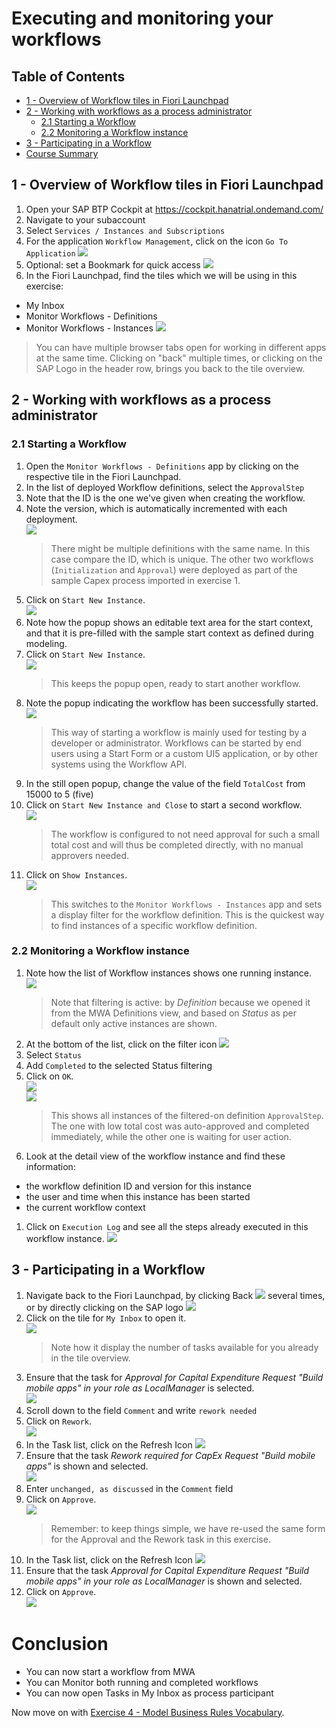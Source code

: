# Executing and monitoring your workflows 

## Table of Contents
- [1 - Overview of Workflow tiles in Fiori Launchpad](#flp)
- [2 - Working with workflows as a process administrator](#mwa)
  - [2.1 Starting a Workflow](#startWorkflow)
  - [2.2 Monitoring a Workflow instance](#monitorWorkflow)
- [3 - Participating in a Workflow](#MyInbox)
- [Course Summary](#conclusion)

## 1 - Overview of Workflow tiles in Fiori Launchpad <a name="flp"></a>

1. Open your SAP BTP Cockpit at https://cockpit.hanatrial.ondemand.com/
1. Navigate to your subaccount
1. Select `Services / Instances and Subscriptions`
1. For the application `Workflow Management`, click on the icon `Go To Application` ![](images/Icon-BTP-GoToApplication.png)
1. Optional: set a Bookmark for quick access
![](images/btp-cockpit-2.png)
1. In the Fiori Launchpad, find the tiles which we will be using in this exercise:
* My Inbox
* Monitor Workflows - Definitions
* Monitor Workflows - Instances
![](images/FLP-1.png)
> You can have multiple browser tabs open for working in different apps at the same time.
> Clicking on "back" multiple times, or clicking on the SAP Logo in the header row, brings you back to the tile overview.

## 2 - Working with workflows as a process administrator <a name="mwa"></a>

### 2.1 Starting a Workflow <a name="startWorkflow"></a>

1. Open the `Monitor Workflows - Definitions` app by clicking on the respective tile in the Fiori Launchpad.
1. In the list of deployed Workflow definitions, select the `ApprovalStep`
1. Note that the ID is the one we've given when creating the workflow.
1. Note the version, which is automatically incremented with each deployment.   
![](images/MWA-Definitions-1.png)
   > There might be multiple definitions with the same name. In this case compare the ID, which is unique.
   > The other two workflows (`Initialization` and `Approval`) were deployed as part of the sample Capex process imported in exercise 1.
1. Click on `Start New Instance`.  
![](images/MWA-Definitions-2.png)
3. Note how the popup shows an editable text area for the start context, and that it is pre-filled with the sample start context as defined during modeling.
4. Click on `Start New Instance`.  
![](images/MWA-Definitions-3.png)
   > This keeps the popup open, ready to start another workflow.
1. Note the popup indicating the workflow has been successfully started.   
![](images/MWA-Definitions-4.png)
   > This way of starting a workflow is mainly used for testing by a developer or administrator. Workflows can be started by end users using a Start Form or a custom UI5 application, or by other systems using the Workflow API.
1. In the still open popup, change the value of the field `TotalCost` from 15000 to 5 (five)
1. Click on `Start New Instance and Close` to start a second workflow.   
![](images/MWA-Definitions-3b.png)
   > The workflow is configured to not need approval for such a small total cost and will thus be completed directly, with no manual approvers needed.
1. Click on `Show Instances`.  
![](images/MWA-Definitions-5.png)
   > This switches to the `Monitor Workflows - Instances` app and sets a display filter for the workflow definition. This is the quickest way to find instances of a specific workflow definition.

### 2.2 Monitoring a Workflow instance <a name="monitorWorkflow"></a>

1. Note how the list of Workflow instances shows one running instance.  
![](images/MWA-Instances-1.png)
   > Note that filtering is active: by *Definition* because we opened it from the MWA Definitions view, and based on *Status* as per default only active instances are shown.
1. At the bottom of the list, click on the filter icon ![](images/Icon-MWA-Filter.png)
1. Select `Status`
1. Add `Completed` to the selected Status filtering
1. Click on `OK`.   
![](images/MWA-Instances-2.png)   
![](images/MWA-Instances-3.png)
   > This shows all instances of the filtered-on definition `ApprovalStep`. The one with low total cost was auto-approved and completed immediately, while the other one is waiting for user action.
1. Look at the detail view of the workflow instance and find these information:
  - the workflow definition ID and version for this instance
  - the user and time when this instance has been started
  - the current workflow context
1. Click on `Execution Log` and see all the steps already executed in this workflow instance.
![](images/MWA-Instances-4.png)

## 3 - Participating in a Workflow <a name="MyInbox"></a>

1. Navigate back to the Fiori Launchpad, by clicking Back ![](images/Icon-FLP-Back.png) several times, or by directly clicking on the SAP logo ![](images/Icon-FLP-SAPLogo.png)
1. Click on the tile for `My Inbox` to open it.   
![](images/MyInbox-1.png)
   > Note how it display the number of tasks available for you already in the tile overview.
1. Ensure that the task for *Approval for Capital Expenditure Request "Build mobile apps" in your role as LocalManager* is selected.   
![](images/MyInbox-2.png)
1. Scroll down to the field `Comment` and write `rework needed`
1. Click on `Rework`.  
![](images/MyInbox-3.png)
1. In the Task list, click on the Refresh Icon ![](images/Icon-MyInbox-Refresh.png)
1. Ensure that the task *Rework required for CapEx Request "Build mobile apps"* is shown and selected.   
![](images/MyInbox-4.png)
1. Enter `unchanged, as discussed` in the `Comment` field
1. Click on `Approve`.  
![](images/MyInbox-5.png)
   > Remember: to keep things simple, we have re-used the same form for the Approval and the Rework task in this exercise.
1. In the Task list, click on the Refresh Icon ![](images/Icon-MyInbox-Refresh.png)
1. Ensure that the task *Approval for Capital Expenditure Request "Build mobile apps" in your role as LocalManager* is shown and selected.
1. Click on `Approve`.  
![](images/MyInbox-6.png)

# Conclusion <a name="conclusion"></a>
* You can now start a workflow from MWA
* You can Monitor both running and completed workflows
* You can now open Tasks in My Inbox as process participant


Now move on with [Exercise 4 - Model Business Rules Vocabulary](https://github.com/SAP-samples/teched2021-DEV164/tree/main/exercises/4_ModelVocabulary).

